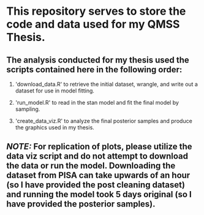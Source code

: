 # This repository serves to store the code and data used for my QMSS Thesis.

## The analysis conducted for my thesis used the scripts contained here in the following order:

1. 'download_data.R' to retrieve the initial dataset, wrangle, and write out a dataset for use in model fitting.

2. 'run_model.R' to read in the stan model and fit the final model by sampling.

3. 'create_data_viz.R' to analyze the final posterior samples and produce the graphics used in my thesis.

## *NOTE:* For replication of plots, please utilize the data viz script and do not attempt to download the data or run the model. Downloading the dataset from PISA can take upwards of an hour (so I have provided the post cleaning dataset) and running the model took 5 days original (so I have provided the posterior samples).
